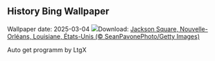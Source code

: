## History Bing Wallpaper
Wallpaper date: 2025-03-04
![](https://www.bing.com/th?id=OHR.MardiGrasJackson_FR-FR5010820128_UHD.jpg&w=1000)Download: [Jackson Square, Nouvelle-Orléans, Louisiane, États-Unis (© SeanPavonePhoto/Getty Images)](https://www.bing.com/th?id=OHR.MardiGrasJackson_FR-FR5010820128_UHD.jpg)

Auto get programm by LtgX
